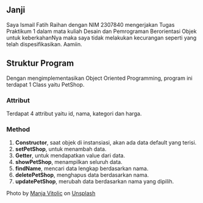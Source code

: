 ## Janji
Saya Ismail Fatih Raihan dengan NIM 2307840 mengerjakan Tugas Praktikum 1 dalam mata kuliah Desain dan Pemrograman Berorientasi Objek untuk keberkahanNya maka saya tidak melakukan kecurangan seperti yang telah dispesifikasikan. Aamiin.

## Struktur Program
Dengan mengimplementasikan Object Oriented Programming, program ini terdapat 1 Class yaitu PetShop. 

### Attribut
Terdapat 4 attribut yaitu id, nama, kategori dan harga.

### Method
1. **Constructor**, saat objek di instansiasi, akan ada data default yang terisi.
2. **setPetShop**, untuk menambah data.
3. **Getter**, untuk mendapatkan value dari data.
4. **showPetShop**, menampilkan seluruh data.
5. **findName**, mencari data lengkap berdasarkan nama.
6. **deletePetShop**, menghapus data berdasarkan nama.
7. **updatePetShop**, merubah data berdasarkan nama yang dipilih.




Photo by <a href="https://unsplash.com/@madhatterzone?utm_content=creditCopyText&utm_medium=referral&utm_source=unsplash">Manja Vitolic</a> on <a href="https://unsplash.com/photos/black-and-white-cat-lying-on-brown-bamboo-chair-inside-room-gKXKBY-C-Dk?utm_content=creditCopyText&utm_medium=referral&utm_source=unsplash">Unsplash</a>
      